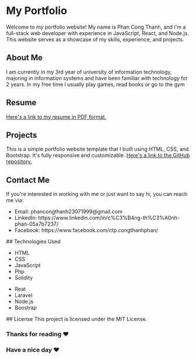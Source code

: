 # My Portfolio
Welcome to my portfolio website! My name is Phan Cong Thanh, and I'm a full-stack web developer with experience in JavaScript, React, and Node.js. This website serves as a showcase of my skills, experience, and projects.

## About Me
I am currently in my 3rd year of university of information technology, majoring in information systems and have been familiar with technology for 2 years. In my free time I usually play games, read books or go to the gym

## Resume
<a href="https://example.com/janedoe_resume.pdf">Here's a link to my resume in PDF format.</a>

## Projects
This is a simple portfolio website template that I built using HTML, CSS, and Bootstrap. It's fully responsive and customizable.
<a href="https://github.com/janedoe/portfolio-template">Here's a link to the GitHub repository.</a>

## Contact Me
If you're interested in working with me or just want to say hi, you can reach me via:
<ul>
  <li>Email: phancongthanh23071999@gmail.com</li>
  <li>LinkedIn: https://www.linkedin.com/in/c%C3%B4ng-th%C3%A0nh-phan-05a7b7237/</li>
  <li>Facebook: https://www.facebook.com/ctp.congthanhphan/</li>
</ul>
## Technologies Used
<ul>
  <li>HTML</li>
  <li>CSS</li>
  <li>JavaScript</li>
  <li>Php</li>
  <li>Solidity</li>
</ul>
<ul>
  <li>Reat</li>
  <li>Laravel</li>
  <li>Node.js</li>
  <li>Boostrap</li>
</ul>
## License
This project is licensed under the MIT License.

### Thanks for reading :heart:
### Have a nice day :heart:

